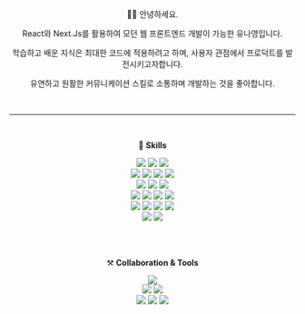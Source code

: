 <div align="center">

<br/><br/>

🙋‍♀️ 안녕하세요.

React와 Next.Js를 활용하여 모던 웹 프론트엔드 개발이 가능한 유나영입니다.

학습하고 배운 지식은 최대한 코드에 적용하려고 하며, 사용자 관점에서 프로덕트를 발전시키고자합니다.

유연하고 원활한 커뮤니케이션 스킬로 소통하며 개발하는 것을 좋아합니다.

<br/>

---

<br />

💪 **Skills**

<img src="https://img.shields.io/badge/HTML5-E34F26?style=flat&logo=HTML5&logoColor=white" />
<img src="https://img.shields.io/badge/JavaScipt-F7DF1E?style=flat&logo=Javascript&logoColor=white" />
<img src="https://img.shields.io/badge/CSS3-1572B6?style=flat&logo=CSS3&logoColor=white" />
<br/>
<img src="https://img.shields.io/badge/React-61DAFB?style=flat&logo=React&logoColor=white" />
<img src="https://img.shields.io/badge/Next-000000?style=flat&logo=Next.js&logoColor=white">
<img src="https://img.shields.io/badge/Vue-4FC08D?style=flat&logo=Vue.js&logoColor=white" />
<img src="https://img.shields.io/badge/TypeScript-3178C6?style=flat&logo=TypeScript&logoColor=white" />
<br/>
<img src="https://img.shields.io/badge/Redux-764ABC?style=flat&logo=Redux&logoColor=white" />
<img src="https://img.shields.io/badge/Zustand-000000?style=flat&logo=foodpanda&logoColor=white" />
<img src="https://img.shields.io/badge/Vuex-4FC08D?style=flat&logo=Vue.js&logoColor=white" />
<br/>
<img src="https://img.shields.io/badge/Sass-CC6699?style=flat&logo=Sass&logoColor=white" />
<img src="https://img.shields.io/badge/styled components-DB7093?style=flat&logo=styled-components&logoColor=white" />
<img src="https://img.shields.io/badge/Tailwind CSS-06B6D4?style=flat&logo=Tailwind CSS&logoColor=white" />
<img src="https://img.shields.io/badge/Bootstrap-7952B3?style=flat-square&logo=Bootstrap&logoColor=white"/>
<br/>
<img src="https://img.shields.io/badge/npm-CB3837?style=flat-square&logo=npm&logoColor=white"/>
<img src="https://img.shields.io/badge/Yarn-2C8EBB?style=flat-square&logo=Yarn&logoColor=white"/>
<img src="https://img.shields.io/badge/Axios-5A29E4?style=flat-square&logo=Axios&logoColor=white"/>
<img src="https://img.shields.io/badge/Socket.io-010101?style=flat&logo=Socket.io&logoColor=white"/>
<br/>
<img src="https://img.shields.io/badge/Prettier-F7B93E?style=flat-square&logo=Prettier&logoColor=white"/>
<img src="https://img.shields.io/badge/ESLint-4B32C3?style=flat-square&logo=ESLint&logoColor=white"/>

<br /><br />

⚒ **Collaboration & Tools**

<img src="https://img.shields.io/badge/GitHub-181717?style=flat-square&logo=GitHub&logoColor=white"/>
<br/>
<img src="https://img.shields.io/badge/Swagger-85EA2D?style=flat-square&logo=Swagger&logoColor=white"/>
<img src="https://img.shields.io/badge/Figma-F24E1E?style=flat-square&logo=Figma&logoColor=white"/>
<br/>
<img src="https://img.shields.io/badge/Discord-5865F2?style=flat-square&logo=Discord&logoColor=white"/>
<img src="https://img.shields.io/badge/Slack-4A154B?style=flat-square&logo=Slack&logoColor=white"/>
<img src="https://img.shields.io/badge/Notion-000000?style=flat-square&logo=Notion&logoColor=white"/>

<br />

</div>
